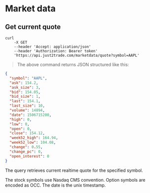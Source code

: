 # Market data

## Get current quote

```shell
curl
    -X GET
    --header 'Accept: application/json'
    --header 'Authorization: Bearer token'
    'https://api.just2trade.com/marketdata/quote?symbol=AAPL'
```

> The above command returns JSON structured like this:

```json
{
  "symbol": "AAPL",
  "ask": 154.2,
  "ask_size": 3,
  "bid": 154.05,
  "bid_size": 1,
  "last": 154.1,
  "last_size": 10,
  "volume": 14894,
  "date": 1506715200,
  "high": 0,
  "low": 0,
  "open": 0,
  "close": 154.12,
  "week52_high": 164.94,
  "week52_low": 104.08,
  "change": 0.55,
  "change_pc": 0,
  "open_interest": 0
}
```
The query retrieves current realtime quote for the specified symbol.
<aside class="notice">The stock symbols use Nasdaq CMS convention. Option symbols are encoded as OCC. The date is the unix timestamp.</aside>